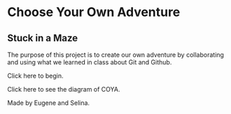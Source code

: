 # Choose Your Own Adventure
## Stuck in a Maze

The purpose of this project is to create our own adventure by collaborating and using what we learned in class about Git and Github.

Click here to begin.

Click here to see the diagram of COYA.

Made by Eugene and Selina.